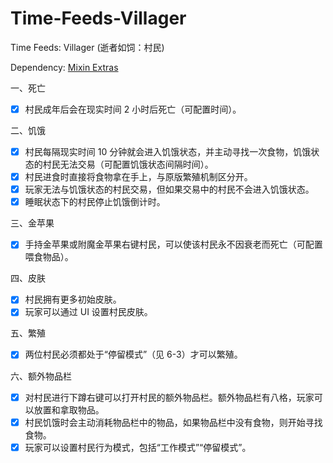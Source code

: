 # Time-Feeds-Villager
Time Feeds: Villager (逝者如饲：村民)

Dependency: [Mixin Extras](https://repo1.maven.org/maven2/io/github/llamalad7/mixinextras-forge/0.4.1/mixinextras-forge-0.4.1.jar)

一、死亡
- [x] 村民成年后会在现实时间 2 小时后死亡（可配置时间）。

二、饥饿
- [x] 村民每隔现实时间 10 分钟就会进入饥饿状态，并主动寻找一次食物，饥饿状态的村民无法交易（可配置饥饿状态间隔时间）。
- [x] 村民进食时直接将食物拿在手上，与原版繁殖机制区分开。
- [x] 玩家无法与饥饿状态的村民交易，但如果交易中的村民不会进入饥饿状态。
- [x] 睡眠状态下的村民停止饥饿倒计时。

三、金苹果
- [x] 手持金苹果或附魔金苹果右键村民，可以使该村民永不因衰老而死亡（可配置喂食物品）。

四、皮肤
- [x] 村民拥有更多初始皮肤。
- [x] 玩家可以通过 UI 设置村民皮肤。

五、繁殖
- [x] 两位村民必须都处于“停留模式”（见 6-3）才可以繁殖。

六、额外物品栏
- [x] 对村民进行下蹲右键可以打开村民的额外物品栏。额外物品栏有八格，玩家可以放置和拿取物品。
- [x] 村民饥饿时会主动消耗物品栏中的物品，如果物品栏中没有食物，则开始寻找食物。
- [x] 玩家可以设置村民行为模式，包括“工作模式”“停留模式”。